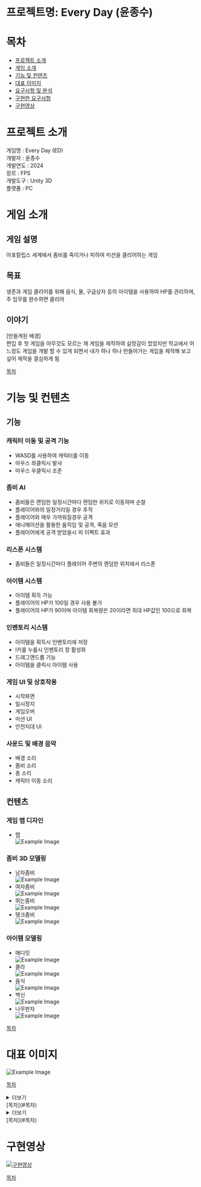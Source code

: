 # 프로젝트명: Every Day (윤종수)

# 목차
- [프로젝트 소개](#프로젝트-소개)
- [게임 소개](#게임-소개)
- [기능 및 컨텐츠](#기능-및-컨텐츠)
- [대표 이미지](#대표-이미지)
- [요구사항 및 분석](#요구사항-및-분석)
- [구현한 요구사항](#구현한-요구사항)
- [구현영상](#구현영상)

# 프로젝트 소개
게임명 : Every Day (ED)  
개발자 : 윤종수  
개발연도 : 2024  
장르 : FPS  
개발도구 : Unity 3D  
플랫폼 : PC  

# 게임 소개

## 게임 설명
아포칼립스 세계에서 좀비를 죽이거나 피하여 미션을 클리어하는 게임

## 목표
생존과 게임 클리어를 위해 음식, 물, 구급상자 등의 아이템을 사용하여 HP를 관리하며, 주 임무를 완수하면 클리어

## 이야기
[만들게된 배경]  
편입 후 첫 게임을 아무것도 모르는 채 게임을 제작하여 실망감이 컸었지만 학교에서 어느정도 게임을 개발 할 수 있게 되면서 내가 하나 하나 만들어가는 게임을 제작해 보고 싶어 제작을 결심하게 됨   

[목차](#목차)

# 기능 및 컨텐츠
## 기능  
### 캐릭터 이동 및 공격 기능  
- WASD를 사용하여 캐릭터를 이동  
- 마우스 좌클릭시 발사   
- 마우스 우클릭시 조준  

### 좀비 AI   
- 좀비들은 랜덤한 일정시간마다 랜덤한 위치로 이동하며 순찰  
- 플레이어와의 일정거리일 경우 추적  
- 플레이어와 매우 가까워질경우 공격  
- 애니메이션을 활용한 움직임 및 공격, 죽음 모션  
- 플레이어에게 공격 받았을시 피 이펙트 효과  

### 리스폰 시스템  
- 좀비들은 일정시간마다 플레이어 주변의 랜덤한 위치에서 리스폰  

### 아이템 시스템    
- 아이템 획득 가능  
- 플레이어의 HP가 100일 경우 사용 불가  
- 플레이어의 HP가 90이며 아이템 회복량은 20이라면 최대 HP값인 100으로 회복  

### 인벤토리 시스템  
- 아이템을 획득시 인벤토리에 저장  
- I키를 누를시 인벤토리 창 활성화  
- 드래그앤드롭 기능  
- 아이템을 클릭시 아이템 사용  
 
### 게임 UI 및 상호작용  
- 시작화면  
- 일시정지  
- 게임오버  
- 미션 UI  
- 안전지대 UI  

### 사운드 및 배경 음악  
- 배경 소리
- 좀비 소리
- 총 소리
- 캐릭터 이동 소리

## 컨텐츠

### 게임 맵 디자인  
- 맵  
![Example Image](맵.png)  
  
### 좀비 3D 모델링  
- 남자좀비  
![Example Image](남자좀비.png)  
- 여자좀비  
![Example Image](여자좀비.PNG)  
- 뛰는좀비  
![Example Image](뛰는좀비.png)  
- 탱크좀비  
![Example Image](탱크좀비.png)
  
### 아이템 모델링  
- 매디킷  
![Example Image](매디킷.png)  
- 콜라  
![Example Image](콜라.png)  
- 음식  
![Example Image](음식.png)  
- 백신  
![Example Image](백신.png)  
- 나무판자  
![Example Image](나무판자.png)  

[목차](#목차)

# 대표 이미지
![Example Image](Image.png)

[목차](#목차)

<details>
 <summary> 더보기 </summary>
# 요구사항 및 분석
## 1. 시작 화면
1. 처음 시작 시 화면에서 게임 시작 버튼과 설정, 게임 종료 버튼이 있다.
2. 게임 시작 버튼을 클릭 시 게임 화면으로 넘어가게 된다.
3. 설정 버튼을 클릭 시 설정 창이 나오며 해상도, 사운드 조절이 가능하다.
4. 게임 종료 버튼을 클릭 시 게임을 종료하게 된다.

## 2. 게임 화면
1. 시작 화면에서 게임 화면으로 넘어가게 되면 바로 플레이를 시작한다.
2. 왼쪽 상단에 해야 하는 미션에 대해서 설명해 준다.
3. 왼쪽 상단에는 플레이어의 체력과 기력이 표시된다.
4. 플레이어가 esc를 누르면 일시정지 창이 나오며 게임이 정지된다.

## 3. 일시정지
1. 계속하기 버튼을 누르면 일시정지 창이 사라지고 게임이 재개된다.
2. 설정을 누르면 설정 창이 나오며 해상도, 사운드 조절이 가능하다.
3. 재시작 버튼을 누르면 게임은 씬을 다시 불러와 처음부터 시작한다.
4. 게임 종료 버튼을 누르면 게임을 종료한다.

## 4. 게임 오버
1. HP가 0이 되어 게임 오버 창이 나올 시 좀비를 몇 마리 죽였는지에 대한 점수가 나온다.
2. 처음부터 버튼을 누르면 씬을 불러와 처음부터 시작한다.
3. 게임 종료 버튼을 누르면 게임을 종료한다.

## 5. 좀비
1. 좀비는 플레이어와의 거리에 따라 행동을한다.
2. 일반 좀비는 플레이어와 거리가 멀면 랜덤한 방향으로 움직였다 멈췄다를 반복하며, 순찰을 한다.
3. 플레이어와의 거리가 일정이상이 되면 좀비들은 플레이어의 위치를 향해 움직인다.
4. 좀비들은 플레이어를 향해 움직이다가 플레이어와 가까워지면 공격 모션을 취하며, 플레이어를 공격한다.
5. 좀비들은 HP가 0이되면 일정시간 이후 오브젝트가 삭제된다.
6. 좀비들은 리스폰이후 일정 시간이 지나면 삭제된다.
7. 좀비들은 추격하다 플레이어와의 거리가 멀어지면 플레이어를 따라가지 않는다.

## 6. 플레이어
1. 플레이어는 좀비를 향해 총을 쏘면 좀비의 HP가 감소한다.
2. 플레이어의 HP가 0이될시 게임 오버 창이 뜬다.
3. 플레이어는 wasd를 사용하여 이동이 가능하며, Left Shift를 누르고 있어야 뛴다.

## 7. 미션
1. 플레이어는 박사의 집으로 가라는 UI 텍스트 생성
2. 플레이어가 박사의 집 입구 도착시 안전지대 UI 텍스트 생성 및 좀비 스폰 일시정지
3. 플레이어는 박사의 집안에 도착시 백신을 찾아 확보
4. 플레이어는 백신을 확보했으면 바리케이트 구축을 위해 나무판자를 획득
5. 플레이어가 모든 나무판자를 획득시 특정 문과 창문에게 다가가 바리케이트 생성
6. 바리케이트가 생성되었을시 일정시간 이후 좀비들 공격
7. 좀비들이 공격을 시작하고 일정시간이 지나면 헬기 생성 및 탈출

## 8. 인벤토리
1. I키를 누르면 인벤토리 UI 활성화
2. 인벤토리 안에 아이템이 저장
3. 아이템 이미지를 드래그앤드롭하여 아이템의 위치를 변환
4. 아이템 이미지를 클릭시 아이템 이미지와 같은 아이템을 사용

## 9. 아이템
1. 아이템은 맵 곳곳에 배치
2. 아이템을 바라보고 있으면 획득 UI 활성화
3. 아이템을 획득하면 인벤토리에 저장
4. 아이템을 사용시 아이템에 따른 회복량 회복
5. 플레이어의 HP가 최대체력인 100일 경우 아이템 사용 불가
6. 플레이어의 HP가 아이템의 회복량만큼 회복시 최대체력을 넘길경우 HP는 최대체력으로 변환
7. 특정 미션을 위한 아이템은 획득시 인벤토리에 저장 불가
</details>
[목차](#목차)
<details>
 <summary> 더보기 </summary>
# 구현한 요구사항
## 1. 시작 화면
~~1. 처음 시작 시 화면에서 게임 시작 버튼과 설정, 게임 종료 버튼이 있다.~~  
~~2. 게임 시작 버튼을 클릭 시 게임 화면으로 넘어가게 된다.~~  
~~3. 설정 버튼을 클릭 시 설정 창이 나오며 해상도, 사운드 조절이 가능하다.~~  
~~4. 게임 종료 버튼을 클릭 시 게임을 종료하게 된다.~~  

## 2. 게임 화면
~~1. 시작 화면에서 게임 화면으로 넘어가게 되면 바로 플레이를 시작한다.~~  
~~2. 왼쪽 상단에 해야 하는 미션에 대해서 설명해 준다.~~  
~~3. 플레이어가 esc를 누르면 일시정지 창이 나오며 게임이 정지된다.~~  
1. 왼쪽 상단에는 플레이어의 체력과 기력이 표시된다. (필요없다고 판단)  

## 3. 일시정지
~~1. 계속하기 버튼을 누르면 일시정지 창이 사라지고 게임이 재개된다.~~  
~~2. 설정을 누르면 설정 창이 나오며 해상도, 사운드 조절이 가능하다.~~  
~~3. 재시작 버튼을 누르면 게임은 씬을 다시 불러와 처음부터 시작한다.~~  
~~4. 게임 종료 버튼을 누르면 게임을 종료한다.~~  

## 4. 게임 오버
~~1. HP가 0이 되어 게임 오버 창이 나올 시 좀비를 몇 마리 죽였는지에 대한 점수가 나온다.~~  
~~2. 처음부터 버튼을 누르면 씬을 불러와 처음부터 시작한다.~~  
~~3. 게임 종료 버튼을 누르면 게임을 종료한다.~~  

## 5. 좀비
~~1. 좀비는 플레이어와의 거리에 따라 행동을한다.~~  
~~2. 일반 좀비는 플레이어와 거리가 멀면 랜덤한 방향으로 움직였다 멈췄다를 반복하며, 순찰을 한다.~~  
~~3. 플레이어와의 거리가 일정이상이 되면 좀비들은 플레이어의 위치를 향해 움직인다.~~  
~~4. 좀비들은 플레이어를 향해 움직이다가 플레이어와 가까워지면 공격 모션을 취하며, 플레이어를 공격한다.~~  
~~5. 좀비들은 HP가 0이되면 일정시간 이후 오브젝트가 삭제된다.~~  
~~6. 좀비들은 리스폰이후 일정 시간이 지나면 삭제된다.~~  
~~7. 좀비들은 추격하다 플레이어와의 거리가 멀어지면 플레이어를 따라가지 않는다.~~  

## 6. 플레이어
~~1. 플레이어는 좀비를 향해 총을 쏘면 좀비의 HP가 감소한다.~~  
~~2. 플레이어의 HP가 0이될시 게임 오버 창이 뜬다.~~  
~~3. 플레이어는 wasd를 사용하여 이동이 가능하며, Left Shift를 누르고 있어야 뛴다.~~  

## 7. 미션
~~1. 플레이어는 박사의 집으로 가라는 UI 텍스트 생성~~  
~~2. 플레이어가 박사의 집 입구 도착시 안전지대 UI 텍스트 생성 및 좀비 스폰 일시정지~~  
~~3. 플레이어는 박사의 집안에 도착시 백신을 찾아 확보~~  
~~4. 플레이어는 백신을 확보했으면 바리케이트 구축을 위해 나무판자를 획득~~~  
~~5. 플레이어가 모든 나무판자를 획득시 특정 문과 창문에게 다가가 바리케이트 생성~~  
~~6. 바리케이트가 생성되었을시 일정시간 이후 좀비들 공격~~  
~~7. 좀비들이 공격을 시작하고 일정시간이 지나면 헬기 생성 및 탈출~~  

## 8. 인벤토리
~~1. I키를 누르면 인벤토리 UI 활성화~~  
~~2. 인벤토리 안에 아이템이 저장~~  
~~3. 아이템 이미지를 드래그앤드롭하여 아이템의 위치를 변환~~  
~~4. 아이템 이미지를 클릭시 아이템 이미지와 같은 아이템을 사용~~  

## 9. 아이템
~~1. 아이템은 맵 곳곳에 배치~~  
~~2. 아이템을 바라보고 있으면 획득 UI 활성화~~  
~~3. 아이템을 획득하면 인벤토리에 저장~~  
~~4. 아이템을 사용시 아이템에 따른 회복량 회복~~  
~~5. 플레이어의 HP가 최대체력인 100일 경우 아이템 사용 불가~~  
~~6. 플레이어의 HP가 아이템의 회복량만큼 회복시 최대체력을 넘길경우 HP는 최대체력으로 변환~~  
~~7. 특정 미션을 위한 아이템은 획득시 인벤토리에 저장 불가~~  
</details>
[목차](#목차)

# 구현영상
[![구현영상](Image.png)](https://youtu.be/b6163BGbsbA)

[목차](#목차)
